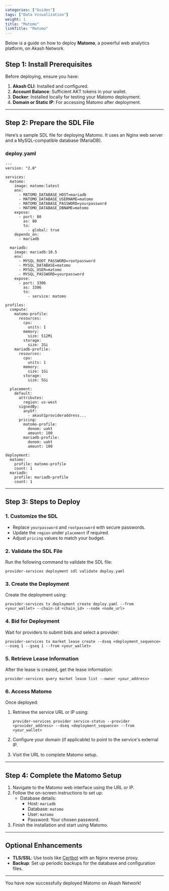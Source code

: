 ```yaml
---
categories: ["Guides"]
tags: ["Data Visualization"]
weight: 1
title: "Matomo"
linkTitle: "Matomo"
---
```



Below is a guide on how to deploy **Matomo**, a powerful web analytics platform, on Akash Network.


## **Step 1: Install Prerequisites**
Before deploying, ensure you have:
1. **Akash CLI**: Installed and configured.
2. **Account Balance**: Sufficient AKT tokens in your wallet.
3. **Docker**: Installed locally for testing your Matomo deployment.
4. **Domain or Static IP**: For accessing Matomo after deployment.

---

## **Step 2: Prepare the SDL File**
Here’s a sample SDL file for deploying Matomo. It uses an Nginx web server and a MySQL-compatible database (MariaDB).

### **deploy.yaml**
```
---
version: "2.0"

services:
  matomo:
    image: matomo:latest
    env:
      - MATOMO_DATABASE_HOST=mariadb
      - MATOMO_DATABASE_USERNAME=matomo
      - MATOMO_DATABASE_PASSWORD=yourpassword
      - MATOMO_DATABASE_DBNAME=matomo
    expose:
      - port: 80
        as: 80
        to:
          - global: true
    depends_on:
      - mariadb

  mariadb:
    image: mariadb:10.5
    env:
      - MYSQL_ROOT_PASSWORD=rootpassword
      - MYSQL_DATABASE=matomo
      - MYSQL_USER=matomo
      - MYSQL_PASSWORD=yourpassword
    expose:
      - port: 3306
        as: 3306
        to:
          - service: matomo

profiles:
  compute:
    matomo-profile:
      resources:
        cpu:
          units: 1
        memory:
          size: 512Mi
        storage:
          size: 2Gi
    mariadb-profile:
      resources:
        cpu:
          units: 1
        memory:
          size: 1Gi
        storage:
          size: 5Gi

  placement:
    default:
      attributes:
        region: us-west
      signedBy:
        anyOf:
          - akash1provideraddress...
      pricing:
        matomo-profile:
          denom: uakt
          amount: 100
        mariadb-profile:
          denom: uakt
          amount: 100

deployment:
  matomo:
    profile: matomo-profile
    count: 1
  mariadb:
    profile: mariadb-profile
    count: 1
```

---

## **Step 3: Steps to Deploy**

### **1. Customize the SDL**
- Replace `yourpassword` and `rootpassword` with secure passwords.
- Update the `region` under `placement` if required.
- Adjust `pricing` values to match your budget.

### **2. Validate the SDL File**
Run the following command to validate the SDL file:
```
provider-services deployment sdl validate deploy.yaml
```

### **3. Create the Deployment**
Create the deployment using:
```
provider-services tx deployment create deploy.yaml --from <your_wallet> --chain-id <chain_id> --node <node_url>
```

### **4. Bid for Deployment**
Wait for providers to submit bids and select a provider:
```
provider-services tx market lease create --dseq <deployment_sequence> --oseq 1 --gseq 1 --from <your_wallet>
```

### **5. Retrieve Lease Information**
After the lease is created, get the lease information:
```
provider-services query market lease list --owner <your_address>
```

### **6. Access Matomo**
Once deployed:
1. Retrieve the service URL or IP using:
   ```
   provider-services provider service-status --provider <provider_address> --dseq <deployment_sequence> --from <your_wallet>
   ```
2. Configure your domain (if applicable) to point to the service's external IP.

3. Visit the URL to complete Matomo setup.

---

## **Step 4: Complete the Matomo Setup**
1. Navigate to the Matomo web interface using the URL or IP.
2. Follow the on-screen instructions to set up:
   - Database details:
     - Host: `mariadb`
     - Database: `matomo`
     - User: `matomo`
     - Password: Your chosen password.
3. Finish the installation and start using Matomo.

---

## **Optional Enhancements**
- **TLS/SSL**: Use tools like [Certbot](https://certbot.eff.org/) with an Nginx reverse proxy.
- **Backup**: Set up periodic backups for the database and configuration files.

---

You have now successfully deployed Matomo on Akash Network!